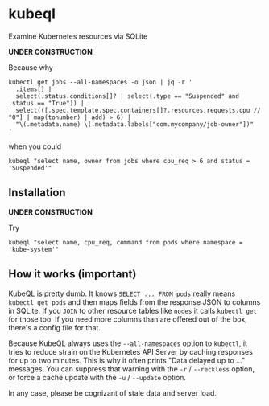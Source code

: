# kubeql
Examine Kubernetes resources via SQLite

**UNDER CONSTRUCTION**

Because why 

```shell
kubectl get jobs --all-namespaces -o json | jq -r '
  .items[] |
  select(.status.conditions[]? | select(.type == "Suspended" and .status == "True")) |
  select(([.spec.template.spec.containers[]?.resources.requests.cpu // "0"] | map(tonumber) | add) > 6) |
  "\(.metadata.name) \(.metadata.labels["com.mycompany/job-owner"])"
'
```

when you could

```shell
kubeql "select name, owner from jobs where cpu_req > 6 and status = 'Suspended'"
```

## Installation

**UNDER CONSTRUCTION**

  Try

```shell
kubeql "select name, cpu_req, command from pods where namespace = 'kube-system'"
```

## How it works (important)

KubeQL is pretty dumb.  It knows `SELECT ... FROM pods` really means 
`kubectl get pods` and then maps fields from the response JSON to columns
in SQLite.  If you `JOIN` to other resource tables like `nodes` it calls `kubectl get`
for those too.  If you need more columns than are offered out of the box,
there's a config file for that.

Because KubeQL always uses the `--all-namespaces` option to `kubectl`, it tries
to reduce strain on the Kubernetes API Server by caching responses for up to
two minutes.  This is why it often prints "Data delayed up to ..." messages.
You can suppress that warning with the `-r` / `--reckless` option, or
force a cache update with the `-u` / `--update` option.

In any case, please be cognizant of stale data and server load.


